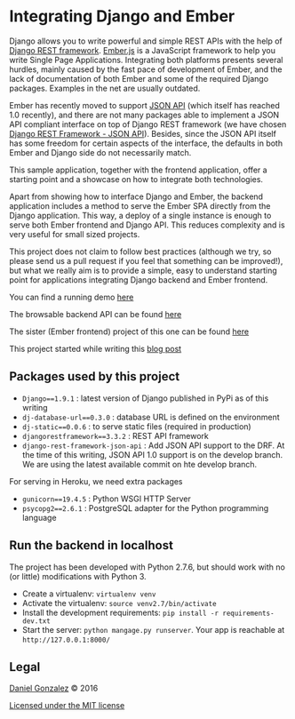 # Integrating Django and Ember #

Django allows you to write powerful and simple REST APIs with the help of [Django REST framework](http://www.django-rest-framework.org). [Ember.js](http://emberjs.com) is a JavaScript framework to help you write Single Page Applications. Integrating both platforms presents several hurdles, mainly caused by the fast pace of development of Ember, and the lack of documentation of both Ember and some of the required Django packages. Examples in the net are usually outdated.

Ember has recently moved to support [JSON API](http://jsonapi.org/) (which itself has reached 1.0 recently), and there are not many packages able to implement a JSON API compliant interface on top of Django REST framework (we have chosen [Django REST Framework - JSON API](http://drf-json-api.readthedocs.org/en/latest/)). Besides, since the JSON API itself has some freedom for certain aspects of the interface, the defaults in both Ember and Django side do not necessarily match.

This sample application, together with the frontend application, offer a starting point and a showcase on how to integrate both technologies.

Apart from showing how to interface Django and Ember, the backend application includes a method to serve the Ember SPA directly from the Django application. This way, a deploy of a single instance is enough to serve both Ember frontend and Django API. This reduces complexity and is very useful for small sized projects.

This project does not claim to follow best practices (although we try, so please send us a pull request if you feel that something can be improved!), but what we really aim is to provide a simple, easy to understand starting point for applications integrating Django backend and Ember frontend.

You can find a running demo [here](http://django-ember-showcase.herokuapp.com)

The browsable backend API can be found [here](http://django-ember-showcase.herokuapp.com/api)

The sister (Ember frontend) project of this one can be found [here](https://github.com/gonvaled/frontend-django-ember-showcase)

This project started while writing this [blog post](http://blog.gonvaled.com/ember/Configuring-Django-and-EmberData-interoperability.html)

## Packages used by this project ##

* `Django==1.9.1` : latest version of Django published in PyPi as of this writing
* `dj-database-url==0.3.0` : database URL is defined on the environment
* `dj-static==0.0.6` : to serve static files (required in production)
* `djangorestframework==3.3.2` : REST API framework
* `django-rest-framework-json-api` : Add JSON API support to the DRF. At the time of this writing, JSON API 1.0 support is on the develop branch. We are using the latest available commit on hte develop branch.

For serving in Heroku, we need extra packages
* `gunicorn==19.4.5` : Python WSGI HTTP Server
* `psycopg2==2.6.1` : PostgreSQL adapter for the Python programming language

## Run the backend in localhost ##

The project has been developed with Python 2.7.6, but should work with no (or little) modifications with Python 3.

* Create a virtualenv: `virtualenv venv`
* Activate the virtualenv: `source venv2.7/bin/activate`
* Install the development requirements: `pip install -r requirements-dev.txt`
* Start the server: `python mangage.py runserver`. Your app is reachable at `http://127.0.0.1:8000/`

## Legal ##

[Daniel Gonzalez](http://gonvaled.com) &copy; 2016

[Licensed under the MIT license](http://www.opensource.org/licenses/mit-license.php)
